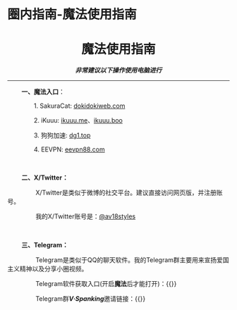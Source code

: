 # 圈内指南-魔法使用指南

# <center>魔法使用指南</center>

***<center>非常建议以下操作使用电脑进行</center>***

-----------

&emsp;&emsp; **一、魔法入口**：

&emsp;&emsp;&emsp;&emsp; 1. SakuraCat: [dokidokiweb.com](https://dokidokiweb.com)

&emsp;&emsp;&emsp;&emsp; 2. iKuuu: [ikuuu.me](https://ikuuu.me)、[ikuuu.boo](https://ikuuu.boo)

&emsp;&emsp;&emsp;&emsp; 3. 狗狗加速: [dg1.top](https://dg1.top/)

&emsp;&emsp;&emsp;&emsp; 4. EEVPN: [eevpn88.com](https://www.eevpn88.com/)

&emsp;&emsp; 

&emsp;&emsp; **二、X/Twitter：**

&emsp;&emsp; &emsp;&emsp; X/Twitter是类似于微博的社交平台。建议直接访问网页版，并注册账号。

&emsp;&emsp; &emsp;&emsp; 我的X/Twitter账号是：[@av18styles](https://x.com/av18styles)

&emsp;&emsp; 

&emsp;&emsp; **三、Telegram：**

&emsp;&emsp; &emsp;&emsp; Telegram是类似于QQ的聊天软件。我的Telegram群主要用来宣扬爱国主义精神以及分享小圈视频。

&emsp;&emsp; &emsp;&emsp; Telegram软件获取入口(开启**魔法**后才能打开)：{{<link href="https://telegram.org" content="telegram.org" title="Telegram">}}

&emsp;&emsp; &emsp;&emsp; Telegram群***V·Spanking***邀请链接：{{<link href="https://t.me/+yj7GhEXbwyg3YzA1" content="t.me/VSpanking" title="VSpanking">}}


